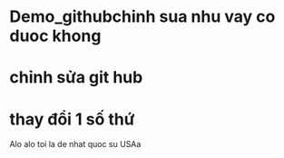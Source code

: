 # Demo_githubchinh sua nhu vay co duoc khong
# chỉnh sửa git hub
# thay đổi 1 số thứ 
Alo alo toi la de nhat quoc su USAa
